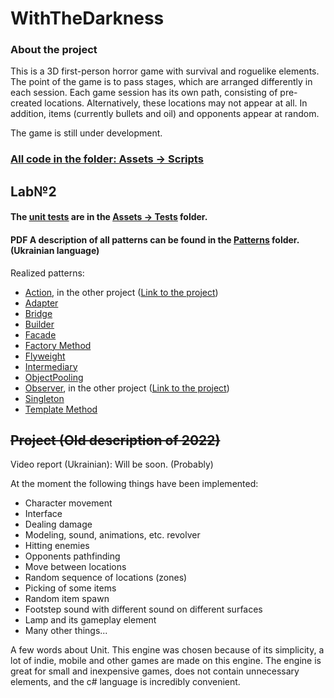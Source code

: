 # WithTheDarkness
### About the project 
  This is a 3D first-person horror game with survival and roguelike elements. 
  The point of the game is to pass stages, which are arranged differently in each session.
Each game session has its own path, consisting of pre-created locations. Alternatively, these locations may not appear at all. In addition, items 
(currently bullets and oil) and opponents appear at random.

  The game is still under development. 
### <ins>[All code](https://github.com/BlutBad1/WithTheDarkness/tree/main/Assets) in the folder: [Assets -> Scripts](https://github.com/BlutBad1/WithTheDarkness/tree/main/Assets)</ins>

## Lab№2
  #### The <ins>[unit tests](https://github.com/BlutBad1/WithTheDarkness/tree/main/Assets/Tests)</ins> are in the <ins>[Assets -> Tests](https://github.com/BlutBad1/WithTheDarkness/tree/main/Assets/Tests)</ins> folder.
  
  #### PDF A description of all patterns can be found in the <ins>[Patterns](https://github.com/BlutBad1/WithTheDarkness/tree/main/Patterns)</ins> folder. (Ukrainian language)
  Realized patterns:
- [Action](https://github.com/BlutBad1/WithTheDarkness/blob/main/Patterns/Action.pdf), in the other project ([Link to the project](https://github.com/TEGTO/SEM2-OOP-Lab-1--2023-))
- [Adapter](https://github.com/BlutBad1/WithTheDarkness/blob/main/Patterns/Adapter.pdf)
- [Bridge](https://github.com/BlutBad1/WithTheDarkness/blob/main/Patterns/Bridge.pdf)
- [Builder](https://github.com/BlutBad1/WithTheDarkness/blob/main/Patterns/Builder.pdf)
- [Facade](https://github.com/BlutBad1/WithTheDarkness/blob/main/Patterns/Facade.pdf)
- [Factory Method](https://github.com/BlutBad1/WithTheDarkness/blob/main/Patterns/Factory%20Method.pdf)
- [Flyweight](https://github.com/BlutBad1/WithTheDarkness/blob/main/Patterns/Flyweight.pdf)
- [Intermediary](https://github.com/BlutBad1/WithTheDarkness/blob/main/Patterns/Intermediary.pdf)
- [ObjectPooling](https://github.com/BlutBad1/WithTheDarkness/blob/main/Patterns/ObjectPooling.pdf)
- [Observer](https://github.com/BlutBad1/WithTheDarkness/blob/main/Patterns/Observer.pdf), in the other project ([Link to the project](https://github.com/TEGTO/SEM2-OOP-Lab-1--2023-))
- [Singleton](https://github.com/BlutBad1/WithTheDarkness/blob/main/Patterns/Singleton.pdf)
- [Template Method](https://github.com/BlutBad1/WithTheDarkness/blob/main/Patterns/Template%20Method.pdf)

## ~~Project (Old description of 2022)~~



Video report (Ukrainian): Will be soon. (Probably) 


At the moment the following things have been implemented:
- Character movement
- Interface
- Dealing damage
- Modeling, sound, animations, etc. revolver
- Hitting enemies
- Opponents pathfinding
- Move between locations
- Random sequence of locations (zones)
- Picking of some items
- Random item spawn
- Footstep sound with different sound on different surfaces
- Lamp and its gameplay element
- Many other things...


A few words about Unit. This engine was chosen because of its simplicity, a lot of indie, mobile and other games are made on this engine. The engine is great for small and inexpensive games, does not contain unnecessary elements, and the c# language is incredibly convenient.
